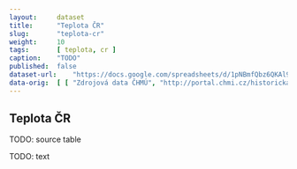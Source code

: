 ```yaml
---
layout:     dataset
title:      "Teplota ČR"
slug:       "teplota-cr"
weight:     10
tags:       [ teplota, cr ]
caption:    "TODO"
published:  false
dataset-url:    "https://docs.google.com/spreadsheets/d/1pNBmfQbz6QKAl9nLc5RnoLrJMFrCSxzk_KOY4Ns7xTY/edit?usp=sharing"
data-orig:	[ [ "Zdrojová data ČHMÚ", "http://portal.chmi.cz/historicka-data/pocasi/uzemni-teploty" ] ]
---
```

<div class="section"><div class="container" markdown="1">

## Teplota ČR

TODO: source table

TODO: text
